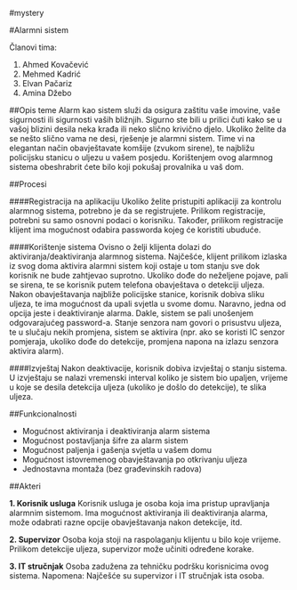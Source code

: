 ﻿#mystery


#Alarmni sistem

Članovi tima:

1. Ahmed Kovačević
2. Mehmed Kadrić
3. Elvan Pačariz
4. Amina Džebo


##Opis teme
Alarm kao sistem služi da osigura zaštitu vaše imovine, vaše sigurnosti ili sigurnosti vaših bližnjih. Sigurno ste bili u prilici čuti kako se u vašoj blizini desila neka krađa ili neko slično krivično djelo. Ukoliko želite da se nešto slično vama ne desi, rješenje je alarmni sistem. Time vi na elegantan način obavještavate komšije (zvukom sirene), te najbližu policijsku stanicu o uljezu u vašem posjedu. Korištenjem ovog alarmnog sistema obeshrabrit ćete bilo koji pokušaj provalnika u vaš dom.


##Procesi

####Registracija na aplikaciju
Ukoliko želite pristupiti aplikaciji za kontrolu alarmnog sistema, potrebno je da se registrujete. Prilikom registracije, potrebni su samo osnovni podaci o korisniku. Također, prilikom registracije klijent ima mogućnost odabira passworda kojeg će koristiti ubuduće.

####Korištenje sistema
Ovisno o želji klijenta dolazi do aktiviranja/deaktiviranja alarmnog sistema. Najčešće, klijent prilikom izlaska iz svog doma aktivira alarmni sistem koji ostaje u tom stanju sve dok korisnik ne bude zahtjevao suprotno. Ukoliko dođe do neželjene pojave, pali se sirena, te se korisnik putem telefona obavještava o detekciji uljeza. Nakon obavještavanja najbliže policijske stanice, korisnik dobiva sliku uljeza, te ima mogućnost da upali svjetla u svome domu. Naravno, jedna od opcija jeste i deaktiviranje alarma. Dakle, sistem se pali unošenjem odgovarajućeg password-a. Stanje senzora nam govori o prisustvu uljeza, te u slučaju nekih promjena, sistem se aktivira (npr. ako se koristi IC senzor pomjeraja, ukoliko dođe do detekcije, promjena napona na izlazu senzora aktivira alarm).

####Izvještaj
Nakon deaktivacije, korisnik dobiva izvještaj o stanju sistema. U izvještaju se nalazi vremenski interval koliko je sistem bio upaljen, vrijeme u koje se desila detekcija uljeza (ukoliko je došlo do detekcije), te slika uljeza.


##Funkcionalnosti

- Mogućnost aktiviranja i deaktiviranja alarm sistema
- Mogućnost postavljanja šifre za alarm sistem
- Mogućnost paljenja i gašenja svjetla u vašem domu
- Mogućnost istovremenog obavještavanja po otkrivanju uljeza
- Jednostavna montaža (bez građevinskih radova) 

##Akteri

**1. Korisnik usluga**
Korisnik usluga je osoba koja ima pristup upravljanja alarmnim sistemom. Ima mogućnost aktiviranja ili deaktiviranja alarma, može odabrati razne opcije obavještavanja nakon detekcije, itd.

**2. Supervizor**
Osoba koja stoji na raspolaganju klijentu u bilo koje vrijeme. Prilikom detekcije uljeza, supervizor može učiniti određene korake.

**3. IT stručnjak**
Osoba zadužena za tehničku podršku korisnicima ovog sistema. 
Napomena: Najčešće su supervizor i IT stručnjak ista osoba.
